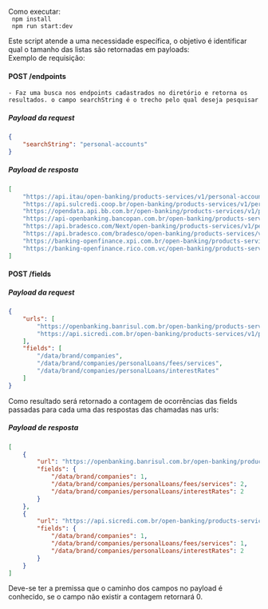 Como executar:  
``` npm install```  
``` npm run start:dev```

Este script atende a uma necessidade específica, o objetivo é identificar qual o tamanho das listas são retornadas em payloads:  
Exemplo de requisição: 

#### POST /endpoints 
    - Faz uma busca nos endpoints cadastrados no diretório e retorna os resultados. o campo searchString é o trecho pelo qual deseja pesquisar
##### Payload da request
```json
{
    "searchString": "personal-accounts"
}
```
##### Payload de resposta
```json
[
    "https://api.itau/open-banking/products-services/v1/personal-accounts",
    "https://api.sulcredi.coop.br/open-banking/products-services/v1/personal-accounts",
    "https://opendata.api.bb.com.br/open-banking/products-services/v1/personal-accounts",
    "https://api-openbanking.bancopan.com.br/open-banking/products-services/v1/personal-accounts",
    "https://api.bradesco.com/Next/open-banking/products-services/v1/personal-accounts",
    "https://api.bradesco.com/bradesco/open-banking/products-services/v1/personal-accounts",
    "https://banking-openfinance.xpi.com.br/open-banking/products-services/v1/personal-accounts",
    "https://banking-openfinance.rico.com.vc/open-banking/products-services/v1/personal-accounts"
]
```
#### POST /fields
##### Payload da request
```json
{
    "urls": [
        "https://openbanking.banrisul.com.br/open-banking/products-services/v1/personal-loans",
        "https://api.sicredi.com.br/open-banking/products-services/v1/personal-loans"
    ],
    "fields": [
        "/data/brand/companies",
        "/data/brand/companies/personalLoans/fees/services",
        "/data/brand/companies/personalLoans/interestRates"
    ]
}
```
Como resultado será retornado a contagem de ocorrências das fields passadas para cada uma das respostas das chamadas nas urls:

##### Payload de resposta
```json
[
    {
        "url": "https://openbanking.banrisul.com.br/open-banking/products-services/v1/personal-loans",
        "fields": {
            "/data/brand/companies": 1,
            "/data/brand/companies/personalLoans/fees/services": 2,
            "/data/brand/companies/personalLoans/interestRates": 2
        }
    },
    {
        "url": "https://api.sicredi.com.br/open-banking/products-services/v1/personal-loans",
        "fields": {
            "/data/brand/companies": 1,
            "/data/brand/companies/personalLoans/fees/services": 1,
            "/data/brand/companies/personalLoans/interestRates": 2
        }
    }
]
```
Deve-se ter a premissa que o caminho dos campos no payload é conhecido, se o campo não existir a contagem retornará 0.
